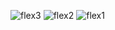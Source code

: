![flex3](https://user-images.githubusercontent.com/71959978/206842770-63474b5e-0db5-4c16-96a6-90dea5b88fd6.png)
![flex2](https://user-images.githubusercontent.com/71959978/206842777-01d3a0d2-2852-47e3-8b0d-0130eb491464.png)
![flex1](https://user-images.githubusercontent.com/71959978/206842782-624c946e-9d59-4f1c-b7e0-3cb2d438dc81.png)
